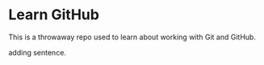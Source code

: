 # Learn GitHub

This is a throwaway repo used to learn about working with Git and GitHub.

adding sentence. 
